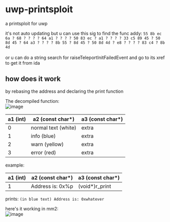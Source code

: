 # uwp-printsploit
a printsploit for uwp

it's not auto updating but u can use this sig to find the func addy: `55 8b ec 6a ? 68 ? ? ? ? 64 a1 ? ? ? ? 50 83 ec ? a1 ? ? ? ? 33 c5 89 45 ? 50 8d 45 ? 64 a3 ? ? ? ? 8b 55 ? 8d 45 ? 50 8d 4d ? e8 ? ? ? ? 83 c4 ? 8b 4d`
<br><br>
or u can do a string search for raiseTeleportInitFailedEvent and go to its xref to get it from ida

## how does it work

by rebasing the address and declaring the print function

The decompiled function:<br>
![image](https://github.com/discriminating/uwp-printsploit/assets/99683656/2d5b2676-28b3-4326-873d-c072612803b7)


| a1 (int)     | a2 (const char*) | a3 (const char*) |
| ----------- | ----------- | ----------- |
| 0 | normal text (white)   | extra       |
| 1 | info (blue)           | extra       |
| 2 | warn (yellow)         | extra       |
| 3 | error (red)           | extra       |

example:

| a1 (int)     | a2 (const char*) | a3 (const char*) |
| ----------- | ----------- | ----------- |
| 1 | Address is: 0x%p   | (void*)r_print |

prints:
`(in blue text) Address is: 0xwhatever`

here's it working in mm2:<br>
![image](https://github.com/discriminating/uwp-printsploit/assets/99683656/b4ba1537-9688-4e9c-a8ae-dce7fa6c813e)
